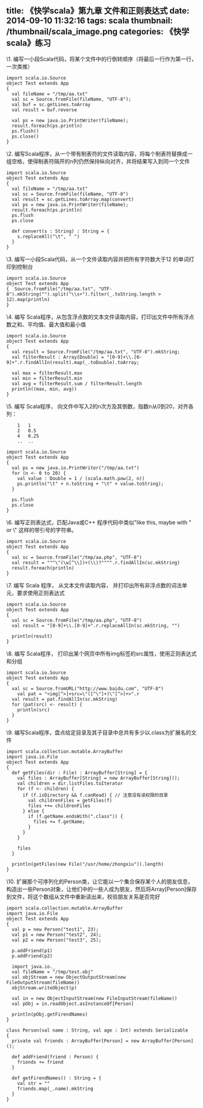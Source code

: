 title: 《快学scala》第九章 文件和正则表达式
date: 2014-09-10 11:32:16
tags: scala
thumbnail: /thumbnail/scala_image.png
categories: 《快学scala》练习
---

\1. 编写一小段Scala代码，将某个文件中的行倒转顺序（将最后一行作为第一行，一次类推）

```
import scala.io.Source
object Test extends App
{
  val fileName = "/tmp/aa.txt"
  val sc = Source.fromFile(fileName, "UTF-8");
  val buf = sc.getLines.toArray
  val result = buf.reverse

  val ps = new java.io.PrintWriter(fileName);
  result.foreach(ps.println)
  ps.flush()
  ps.close()
}
```

\2. 编写Scala程序，从一个带有制表符的文件读取内容，将每个制表符替换成一组空格，使得制表符隔开的n列仍然保持纵向对齐，并将结果写入到同一个文件

```
import scala.io.Source
object Test extends App
{
  val fileName = "/tmp/aa.txt"
  val sc = Source.fromFile(fileName, "UTF-8")
  val result = sc.getLines.toArray.map(convert)
  val ps = new java.io.PrintWriter(fileName);
  result.foreach(ps.println)
  ps.flush
  ps.close

  def convert(s : String) : String = {
    s.replaceAll("\t", " ")
  }
}
```

\3. 编写一小段Scala代码，从一个文件读取内容并把所有字符数大于12 的单词打印到控制台

```
import scala.io.Source
object Test extends App
{  Source.fromFile("/tmp/aa.txt", "UTF-8").mkString("").split("\\s+").filter(_.toString.length > 12).map(println)
}
```

\4. 编写 Scala程序，从包含浮点数的文本文件读取内容，打印出文件中所有浮点数之和、平均值、最大值和最小值

```
import scala.io.Source
object Test extends App
{
  val result = Source.fromFile("/tmp/aa.txt", "UTF-8").mkString;
  val filterResult : Array[Double] = "[0-9]+\\.[0-9]+".r.findAllIn(result).map(_.toDouble).toArray;

  val max = filterResult.max
  val min = filterResult.min
  val avg = filterResult.sum / filterResult.length
  println((max, min, avg))
}
```

\5. 编写 Scala程序， 向文件中写入2的n次方及其倒数，指数n从0到20，对齐各列：

```
	1 	1
	2 	0.5
	4 	0.25
	..	..
```

```
import scala.io.Source
object Test extends App
{
  val ps = new java.io.PrintWriter("/tmp/aa.txt")
  for (n <- 0 to 20) {
    val value : Double = 1 / (scala.math.pow(2, n))
    ps.println("\t" + n.toString + "\t" + value.toString);
  }

  ps.flush
  ps.close
}
```

\6. 编写正则表达式，匹配Java或C++ 程序代码中类似"like this, maybe with \" or \\" 这样的带引号的字符串。

```
import scala.io.Source
object Test extends App
{
  val sc = Source.fromFile("/tmp/aa.php", "UTF-8")
  val result = """\"(\w[^\\])+(\\)?"""".r.findAllIn(sc.mkString)
  result.foreach(println)
}
```

\7. 编写 Scala 程序， 从文本文件读取内容， 并打印出所有非浮点数的词法单元，要求使用正则表达式

```
import scala.io.Source
object Test extends App
{
  val sc = Source.fromFile("/tmp/aa.php", "UTF-8")
  val result = "[0-9]+\\.[0-9]+".r.replaceAllIn(sc.mkString, "")

  println(result)
}
```

\8. 编写 Scala程序， 打印出某个网页中所有img标签的src属性，使用正则表达式和分组

```
import scala.io.Source
object Test extends App
{
  val sc = Source.fromURL("http://www.baidu.com", "UTF-8")
    val pat = "<img[^>]+src=\"([^\"]+)\"[^>]+>".r
  val result = pat.findAllIn(sc.mkString)
  for (pat(src) <- result) {
    println(src)
  }
}
```

\9. 编写Scala程序，盘点给定目录及其子目录中总共有多少以.class为扩展名的文件

```
import scala.collection.mutable.ArrayBuffer
import java.io.File
object Test extends App
{
  def getFiles(dir : File) : ArrayBuffer[String] = {
    val files : ArrayBuffer[String] = new ArrayBuffer[String]();
    val children = dir.listFiles.toIterator
    for (f <- children) {
      if (f.isDirectory && f.canRead) { // 注意没有读权限的目录
        val childrenFiles = getFiles(f)
        files ++= childrenFiles
      } else {
        if (f.getName.endsWith(".class")) {
          files += f.getName;
        }
      }
    }

    files
  }

  println(getFiles(new File("/usr/home/zhongxiu")).length)
}
```

\10. 扩展那个可序列化的Person类，让它能以一个集合保存某个人的朋友信息，构造出一些Person对象，让他们中的一些人成为朋友，然后将Array[Person]保存到文件，将这个数组从文件中重新读出来，校验朋友关系是否完好

```
import scala.collection.mutable.ArrayBuffer
import java.io.File
object Test extends App
{
  val p = new Person("test1", 23);
  val p1 = new Person("test2", 24);
  val p2 = new Person("test3", 25);

  p.addFriend(p1)
  p.addFriend(p2)

  import java.io._
  val fileName = "/tmp/test.obj"
  val objStream = new ObjectOutputStream(new FileOutputStream(fileName))
  objStream.writeObject(p)

  val in = new ObjectInputStream(new FileInputStream(fileName))
  val pObj = in.readObject.asInstanceOf[Person]

  println(pObj.getFirendNames)
}

class Person(val name : String, val age : Int) extends Serializable
{
  private val friends : ArrayBuffer[Person] = new ArrayBuffer[Person]();

  def addFriend(friend : Person) {
    friends += friend
  }

  def getFirendNames() : String = {
    val str = ""
    friends.map(_.name).mkString
  }
}
```
